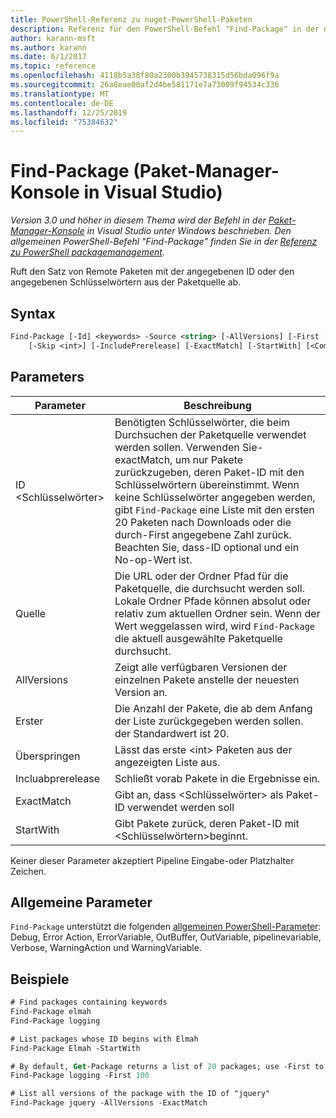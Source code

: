 ```yaml
---
title: PowerShell-Referenz zu nuget-PowerShell-Paketen
description: Referenz für den PowerShell-Befehl "Find-Package" in der nuget-Paket-Manager-Konsole in Visual Studio.
author: karann-msft
ms.author: karann
ms.date: 6/1/2017
ms.topic: reference
ms.openlocfilehash: 4118b5a38f80a2300b3945738315d56bda096f9a
ms.sourcegitcommit: 26a8eae00af2d4be581171e7a73009f94534c336
ms.translationtype: MT
ms.contentlocale: de-DE
ms.lasthandoff: 12/25/2019
ms.locfileid: "75384632"
---
```

# <a name="find-package-package-manager-console-in-visual-studio"></a>Find-Package (Paket-Manager-Konsole in Visual Studio)

*Version 3.0 und höher in diesem Thema wird der Befehl in der [Paket-Manager-Konsole](../../consume-packages/install-use-packages-powershell.md) in Visual Studio unter Windows beschrieben. Den allgemeinen PowerShell-Befehl "Find-Package" finden Sie in der [Referenz zu PowerShell packagemanagement](/powershell/module/packagemanagement/?view=powershell-6).*

Ruft den Satz von Remote Paketen mit der angegebenen ID oder den angegebenen Schlüsselwörtern aus der Paketquelle ab.

## <a name="syntax"></a>Syntax

```ps
Find-Package [-Id] <keywords> -Source <string> [-AllVersions] [-First [<int>]]
    [-Skip <int>] [-IncludePrerelease] [-ExactMatch] [-StartWith] [<CommonParameters>]
```

## <a name="parameters"></a>Parameters

| Parameter | Beschreibung |
| --- | --- |
| ID &lt;Schlüsselwörter&gt; | Benötigten Schlüsselwörter, die beim Durchsuchen der Paketquelle verwendet werden sollen. Verwenden Sie-exactMatch, um nur Pakete zurückzugeben, deren Paket-ID mit den Schlüsselwörtern übereinstimmt. Wenn keine Schlüsselwörter angegeben werden, gibt `Find-Package` eine Liste mit den ersten 20 Paketen nach Downloads oder die durch-First angegebene Zahl zurück. Beachten Sie, dass-ID optional und ein No-op-Wert ist. |
| Quelle | Die URL oder der Ordner Pfad für die Paketquelle, die durchsucht werden soll. Lokale Ordner Pfade können absolut oder relativ zum aktuellen Ordner sein. Wenn der Wert weggelassen wird, wird `Find-Package` die aktuell ausgewählte Paketquelle durchsucht. |
| AllVersions | Zeigt alle verfügbaren Versionen der einzelnen Pakete anstelle der neuesten Version an. |
| Erster | Die Anzahl der Pakete, die ab dem Anfang der Liste zurückgegeben werden sollen. der Standardwert ist 20. |
| Überspringen | Lässt das erste &lt;int&gt; Paketen aus der angezeigten Liste aus.  |
| Incluabprerelease | Schließt vorab Pakete in die Ergebnisse ein. |
| ExactMatch | Gibt an, dass &lt;Schlüsselwörter&gt; als Paket-ID verwendet werden soll |
| StartWith | Gibt Pakete zurück, deren Paket-ID mit &lt;Schlüsselwörtern&gt;beginnt. |

Keiner dieser Parameter akzeptiert Pipeline Eingabe-oder Platzhalter Zeichen.

## <a name="common-parameters"></a>Allgemeine Parameter

`Find-Package` unterstützt die folgenden [allgemeinen PowerShell-Parameter](https://go.microsoft.com/fwlink/?LinkID=113216): Debug, Error Action, ErrorVariable, OutBuffer, OutVariable, pipelinevariable, Verbose, WarningAction und WarningVariable.

## <a name="examples"></a>Beispiele

```ps
# Find packages containing keywords
Find-Package elmah
Find-Package logging

# List packages whose ID begins with Elmah
Find-Package Elmah -StartWith

# By default, Get-Package returns a list of 20 packages; use -First to show more
Find-Package logging -First 100

# List all versions of the package with the ID of "jquery"
Find-Package jquery -AllVersions -ExactMatch
```
